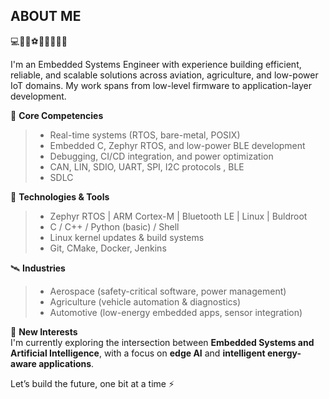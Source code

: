 ## ABOUT ME 
💻🤖🚵⚽🚀🏊‍♂️🧙‍♂️



I'm an Embedded Systems Engineer with experience building efficient, reliable, and scalable solutions across aviation, agriculture, and low-power IoT domains. 
My work spans from low-level firmware to application-layer development.

🔧 **Core Competencies**  
>- Real-time systems (RTOS, bare-metal, POSIX)
>- Embedded C, Zephyr RTOS, and low-power BLE development  
>- Debugging, CI/CD integration, and power optimization  
>- CAN, LIN, SDIO, UART, SPI, I2C protocols , BLE
>- SDLC

🚀 **Technologies & Tools**  
>- Zephyr RTOS | ARM Cortex-M | Bluetooth LE  | Linux | Buldroot
>- C / C++ / Python (basic) / Shell
>- Linux kernel updates & build systems  
>- Git, CMake, Docker, Jenkins  

🛰️ **Industries**  
>- Aerospace (safety-critical software, power management)  
>- Agriculture (vehicle automation & diagnostics)  
>- Automotive (low-energy embedded apps, sensor integration)  

🧠 **New Interests**  
I'm currently exploring the intersection between **Embedded Systems and Artificial Intelligence**, with a focus on **edge AI** and **intelligent energy-aware applications**.

Let’s build the future, one bit at a time ⚡
